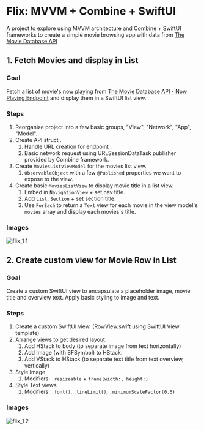 # Flix: MVVM + Combine + SwiftUI
A project to explore using MVVM architecture and Combine + SwiftUI frameworks to create a simple movie browsing app with data from [The Movie Database API](https://developers.themoviedb.org/3/getting-started/introduction)

## 1. Fetch Movies and display in List
### Goal
Fetch a list of movie's now playing from [The Movie Database API - Now Playing Endpoint](https://developers.themoviedb.org/3/movies/get-now-playing) and display them in a SwiftUI list view.

### Steps
1. Reorganize project into a few basic groups, "View", "Network", "App", "Model".
1. Create API struct .
   1. Handle URL creation for endpoint .
   1. Basic network request using URLSessionDataTask publisher provided by Combine framework.
1. Create `MoviesListViewModel` for the movies list view.
   1. `ObservableObject` with a few `@Published` properties we want to expose to the view.
1. Create basic `MoviesListView` to display movie title in a list view.
   1. Embed in `NavigationView` + set nav title.
   1. Add `List`, `Section` + set section title.
   1. Use `ForEach` to return a `Text` view for each movie in the view model's `movies` array and display each movies's title.

### Images
![flix_1 1](https://user-images.githubusercontent.com/11927517/79384844-76f80900-7f1c-11ea-9cf0-3bab4c084ef3.gif)

## 2. Create custom view for Movie Row in List
### Goal
Create a custom SwiftUI view to encapsulate a placeholder image, movie title and overview text. Apply basic styling to image and text.

### Steps
1. Create a custom SwiftUI view. (RowView.swift using SwiftUI View template)
1. Arrange views to get desired layout.
   1. Add HStack to body (to separate image from text horizontally)
   1. Add Image (with SFSymbol) to HStack.
   1. Add VStack to HStack (to separate text title from text overview, vertically)
1. Style Image
   1. Modifiers: `.resizeable` + `frame(width:, height:)`
1. Style Text views
   1. Modifiers: `.font()`, `.lineLimit()`, `.minimumScaleFactor(0.6)`

### Images
![flix_1 2](https://user-images.githubusercontent.com/11927517/79396200-3609ef80-7f30-11ea-88bf-7f6abb9cf08c.gif)


